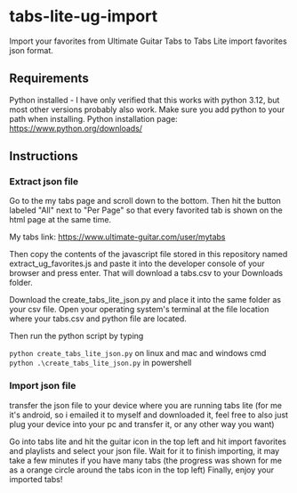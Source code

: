 # tabs-lite-ug-import
Import your favorites from Ultimate Guitar Tabs to Tabs Lite import favorites json format.

## Requirements
Python installed - I have only verified that this works with python 3.12, but most other versions probably also work. Make sure you add python to your path when installing.
Python installation page: https://www.python.org/downloads/

## Instructions

### Extract json file
Go to the my tabs page and scroll down to the bottom. Then hit the button labeled "All" next to "Per Page" so that every favorited tab is shown on the html page at the same time.

My tabs link: https://www.ultimate-guitar.com/user/mytabs

Then copy the contents of the javascript file stored in this repository named extract_ug_favorites.js and paste it into the developer console of your browser and press enter.
That will download a tabs.csv to your Downloads folder.

Download the create_tabs_lite_json.py and place it into the same folder as your csv file. Open your operating system's terminal at the file location where your tabs.csv and python file are located. 

Then run the python script by typing

`python create_tabs_lite_json.py` on linux and mac and windows cmd
`python .\create_tabs_lite_json.py` in powershell

### Import json file
transfer the json file to your device where you are running tabs lite (for me it's android, so i emailed it to myself and downloaded it, feel free to also just plug your device into your pc and transfer it, or any other way you want)

Go into tabs lite and hit the guitar icon in the top left and hit import favorites and playlists and select your json file. Wait for it to finish importing, it may take a few minutes if you have many tabs (the progress was shown for me as a orange circle around the tabs icon in the top left)
Finally, enjoy your imported tabs!
